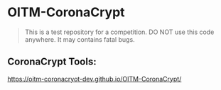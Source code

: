 # OITM-CoronaCrypt

> This is a test repository for a competition. DO NOT use this code anywhere. It may contains fatal bugs.

## CoronaCrypt Tools:
https://oitm-coronacryot-dev.github.io/OITM-CoronaCrypt/
